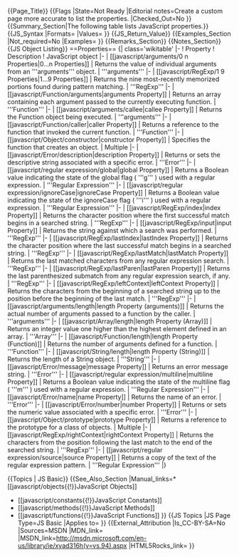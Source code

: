 {{Page_Title}}
{{Flags
|State=Not Ready
|Editorial notes=Create a custom page more accurate to list the properties.
|Checked_Out=No
}}
{{Summary_Section|The following table lists JavaScript properties.}}
{{JS_Syntax
|Formats=
|Values=
}}
{{JS_Return_Value}}
{{Examples_Section
|Not_required=No
|Examples=
}}
{{Remarks_Section}}
{{Notes_Section}}
{{JS Object Listing}}
==Properties==
{| class='wikitable'
|-
! Property
! Description
! JavaScript object
|-
| [[javascript/arguments/0 n Properties|0...n Properties]]
| Returns the value of individual arguments from an '''arguments''' object.
| '''arguments'''
|-
| [[javascript/RegExp/1 9 Properties|$1...$9 Properties]]
| Returns the nine most-recently memorized portions found during pattern matching.
| '''RegExp'''
|-
| [[javascript/Function/arguments|arguments Property]]
| Returns an array containing each argument passed to the currently executing function.
| '''Function'''
|-
| [[javascript/arguments/callee|callee Property]]
| Returns the Function object being executed.
| '''arguments'''
|-
| [[javascript/Function/caller|caller Property]]
| Returns a reference to the function that invoked the current function.
| '''Function'''
|-
| [[javascript/Object/constructor|constructor Property]]
| Specifies the function that creates an object.
| Multiple
|-
| [[javascript/Error/description|description Property]]
| Returns or sets the descriptive string associated with a specific error.
| '''Error'''
|-
| [[javascript/regular expression/global|global Property]]
| Returns a Boolean value indicating the state of the global flag ( '''g''' ) used with a regular expression.
| '''Regular Expression'''
|-
| [[javascript/regular expression/ignoreCase|ignoreCase Property]]
| Returns a Boolean value indicating the state of the ignoreCase flag ( '''i''' ) used with a regular expression.
| '''Regular Expression'''
|-
| [[javascript/RegExp/index|index Property]]
| Returns the character position where the first successful match begins in a searched string.
| '''RegExp'''
|-
| [[javascript/RegExp/input|input Property]]
| Returns the string against which a search was performed.
| '''RegExp'''
|-
| [[javascript/RegExp/lastIndex|lastIndex Property]]
| Returns the character position where the last successful match begins in a searched string.
| '''RegExp'''
|-
| [[javascript/RegExp/lastMatch|lastMatch Property]]
| Returns the last matched characters from any regular expression search.
| '''RegExp'''
|-
| [[javascript/RegExp/lastParen|lastParen Property]]
| Returns the last parenthesized submatch from any regular expression search, if any.
| '''RegExp'''
|-
| [[javascript/RegExp/leftContext|leftContext Property]]
| Returns the characters from the beginning of a searched string up to the position before the beginning of the last match.
| '''RegExp'''
|-
| [[javascript/arguments/length|length Property (arguments)]]
| Returns the actual number of arguments passed to a function by the caller.
| '''arguments'''
|-
| [[javascript/Array/length|length Property (Array)]]
| Returns an integer value one higher than the highest element defined in an array.
| '''Array'''
|-
| [[javascript/Function/length|length Property (Function)]]
| Returns the number of arguments defined for a function.
| '''Function'''
|-
| [[javascript/String/length|length Property (String)]]
| Returns the length of a String object.
| '''String'''
|-
| [[javascript/Error/message|message Property]]
| Returns an error message string.
| '''Error'''
|-
| [[javascript/regular expression/multiline|multiline Property]]
| Returns a Boolean value indicating the state of the multiline flag ( '''m''' ) used with a regular expression.
| '''Regular Expression'''
|-
| [[javascript/Error/name|name Property]]
| Returns the name of an error.
| '''Error'''
|-
| [[javascript/Error/number|number Property]]
| Returns or sets the numeric value associated with a specific error.
| '''Error'''
|-
| [[javascript/Object/prototype|prototype Property]]
| Returns a reference to the prototype for a class of objects.
| Multiple
|-
| [[javascript/RegExp/rightContext|rightContext Property]]
| Returns the characters from the position following the last match to the end of the searched string.
| '''RegExp'''
|-
| [[javascript/regular expression/source|source Property]]
| Returns a copy of the text of the regular expression pattern.
| '''Regular Expression'''
|}

{{Topics | JS Basic}}
{{See_Also_Section
|Manual_links=* [[javascript/objects{{!}}JavaScript Objects]]
* [[javascript/constants{{!}}JavaScript Constants]]
* [[javascript/methods{{!}}JavaScript Methods]]
* [[javascript/functions{{!}}JavaScript Functions]]
}}
{{JS Topics
|JS Page Type=JS Basic
|Applies to=
}}
{{External_Attribution
|Is_CC-BY-SA=No
|Sources=MSDN
|MDN_link=
|MSDN_link=http://msdn.microsoft.com/en-us/library/ie/xyad316h(v=vs.94).aspx
|HTML5Rocks_link=
}}